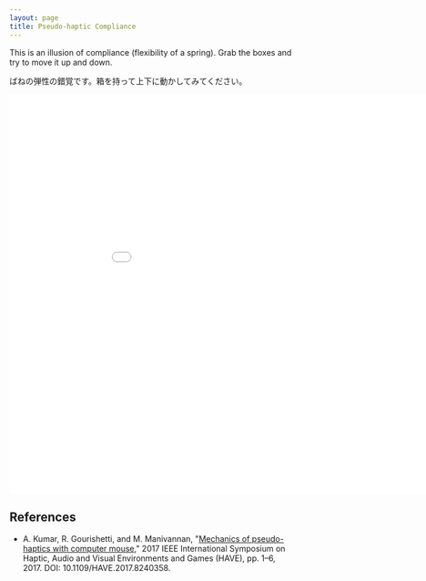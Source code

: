 ```yaml
---
layout: page
title: Pseudo-haptic Compliance
---
```


This is an illusion of compliance (flexibility of a spring). Grab the boxes and try to move it up and down.

ばねの弾性の錯覚です。箱を持って上下に動かしてみてください。

<iframe id="unity-iframe" src="../demos/PseudoHapticCompliance/index.html" width="960" height="700" scrolling="no" frameborder="0" style="-webkit-transform-origin:0 0;-moz-transform-origin:0 0;-ms-transform-origin:0 0;"></iframe>

## References
- A. Kumar, R. Gourishetti, and M. Manivannan, "[Mechanics of pseudo-haptics with computer mouse](https://ieeexplore.ieee.org/document/8240358)," 2017 IEEE International Symposium on Haptic, Audio and Visual Environments and Games (HAVE), pp. 1–6, 2017. DOI: 10.1109/HAVE.2017.8240358.
